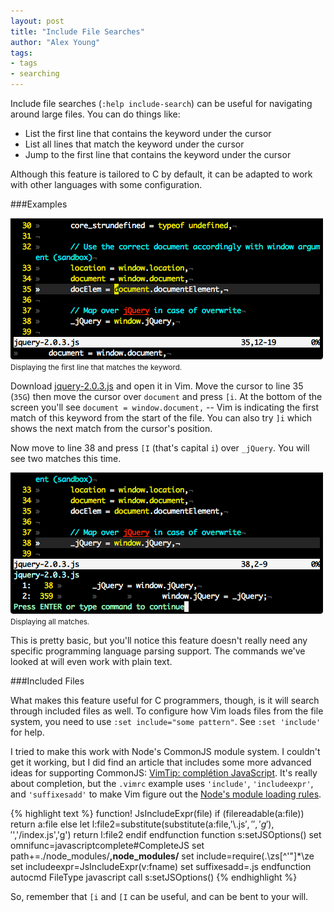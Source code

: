 ```yaml
---
layout: post
title: "Include File Searches"
author: "Alex Young"
tags: 
- tags
- searching
---
```


Include file searches (`:help include-search`) can be useful for navigating around large files.  You can do things like:

* List the first line that contains the keyword under the cursor
* List all lines that match the keyword under the cursor
* Jump to the first line that contains the keyword under the cursor

Although this feature is tailored to C by default, it can be adapted to work with other languages with some configuration.

###Examples

<div class="image">
  <img src="/images/posts/onebdi.png" alt="" />
  <small>Displaying the first line that matches the keyword.</small>
</div>

Download [jquery-2.0.3.js](http://code.jquery.com/jquery-2.0.3.js) and open it in Vim.  Move the cursor to line 35 (`35G`) then move the cursor over `document` and press `[i`.  At the bottom of the screen you'll see `document = window.document,` -- Vim is indicating the first match of this keyword from the start of the file.  You can also try `]i` which shows the next match from the cursor's position.

Now move to line 38 and press `[I` (that's capital `i`) over `_jQuery`.  You will see two matches this time.

<div class="image">
  <img src="/images/posts/twobdi.png" alt="" />
  <small>Displaying all matches.</small>
</div>

This is pretty basic, but you'll notice this feature doesn't really need any specific programming language parsing support.  The commands we've looked at will even work with plain text.

###Included Files

What makes this feature useful for C programmers, though, is it will search through included files as well.  To configure how Vim loads files from the file system, you need to use `:set include="some pattern"`.  See `:set 'include'` for help.

I tried to make this work with Node's CommonJS module system.  I couldn't get it working, but I did find an article that includes some more advanced ideas for supporting CommonJS: [VimTip: complétion JavaScript](http://esquisses.clochix.net/2013/01/02/vimtips-js-autocomplete/).  It's really about completion, but the `.vimrc` example uses `'include'`, `'includeexpr'`, and `'suffixesadd'` to make Vim figure out the [Node's module loading rules](http://nodejs.org/docs/latest/api/modules.html#modules_all_together).

{% highlight text %}
function! JsIncludeExpr(file)
  if (filereadable(a:file))
    return a:file
  else
    let l:file2=substitute(substitute(a:file,'\\.js$','','g'),'$','/index.js','g')
    return l:file2
  endif
endfunction
function s:setJSOptions()
  set omnifunc=javascriptcomplete#CompleteJS
  set path+=./node_modules/**,node_modules/**
  set include=require(.\\zs[^'\"]*\\ze
  set includeexpr=JsIncludeExpr(v:fname)
  set suffixesadd=.js
endfunction
autocmd FileType javascript call s:setJSOptions()
{% endhighlight %}

So, remember that `[i` and `[I` can be useful, and can be bent to your will.
